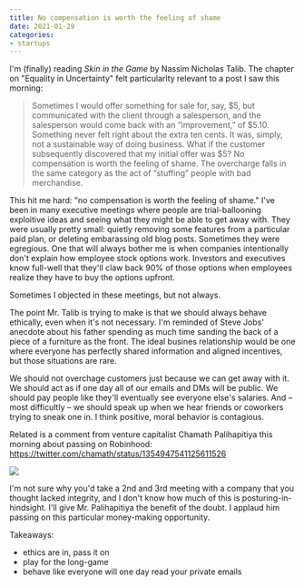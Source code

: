 ```yaml
---
title: No compensation is worth the feeling of shame
date: 2021-01-29
categories:
- startups
---
```


I'm (finally) reading _Skin in the Game_ by Nassim Nicholas Talib. The chapter on "Equality in Uncertainty" felt particularlty relevant to a post I saw this morning:

> Sometimes I would offer something for sale for, say, $5, but communicated with the client through a salesperson, and the salesperson would come back with an “improvement,” of $5.10. Something never felt right about the extra ten cents. It was, simply, not a sustainable way of doing business. What if the customer subsequently discovered that my initial offer was $5? No compensation is worth the feeling of shame. The overcharge falls in the same category as the act of “stuffing” people with bad merchandise.

This hit me hard: "no compensation is worth the feeling of shame." I've been in many executive meetings where people are trial-ballooning exploitive ideas and seeing what they might be able to get away with. They were usually pretty small: quietly removing some features from a particular paid plan, or deleting embarassing old blog posts. Sometimes they were egregious.  One that will always bother me is when companies intentionally don't explain how employee stock options work. Investors and executives know full-well that they'll claw back 90% of those options when employees realize they have to buy the options upfront.

Sometimes I objected in these meetings, but not always.

The point Mr. Talib is trying to make is that we should always behave ethically, even when it's not necessary. I'm reminded of Steve Jobs' anecdote about his father spending as much time sanding the back of a piece of a furniture as the front. The ideal busines relationship would be one where everyone has perfectly shared information and aligned incentives, but those situations are rare.

We should not overchage customers just because we can get away with it. We should act as if one day all of our emails and DMs will be public. We should pay people like they'll eventually see everyone else's salaries. And – most difficultly – we should speak up when we hear friends or coworkers trying to sneak one in. I think positive, moral behavior is contagious.

Related is a comment from venture capitalist Chamath Palihapitiya this morning about passing on Robinhood: https://twitter.com/chamath/status/1354947541125611526

![](https://dl.dropboxusercontent.com/s%2Fz6naep2uzywn21j%2FScreen%2520Shot%25202021-01-29%2520at%252012-42-09%2520%25281%2529%2520Chamath%2520Palihapitiya%2520on%2520Twitter%2520I%2520remember%2520when%2520I%2520met%2520the%2520RobinhoodApp%2520founders%2520when%2520they%2520were%2520raising%2520their%2520Seed%252C%2520Serie%2526%2520.png)

I'm not sure why you'd take a 2nd and 3rd meeting with a company that you thought lacked integrity, and I don't know how much of this is posturing-in-hindsight. I'll give Mr. Palihapitiya the benefit of the doubt. I applaud him passing on this particular money-making opportunity.


Takeaways:

* ethics are in, pass it on
* play for the long-game
* behave like everyone will one day read your private emails
